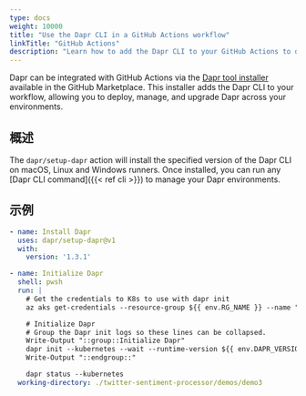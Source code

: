 ```yaml
---
type: docs
weight: 10000
title: "Use the Dapr CLI in a GitHub Actions workflow"
linkTitle: "GitHub Actions"
description: "Learn how to add the Dapr CLI to your GitHub Actions to deploy and manage Dapr in your environments."
---
```


Dapr can be integrated with GitHub Actions via the [Dapr tool installer](https://github.com/marketplace/actions/dapr-tool-installer) available in the GitHub Marketplace. This installer adds the Dapr CLI to your workflow, allowing you to deploy, manage, and upgrade Dapr across your environments.

## 概述

The `dapr/setup-dapr` action will install the specified version of the Dapr CLI on macOS, Linux and Windows runners. Once installed, you can run any [Dapr CLI command]({{< ref cli >}}) to manage your Dapr environments.

## 示例

```yaml
- name: Install Dapr
  uses: dapr/setup-dapr@v1
  with:
    version: '1.3.1'

- name: Initialize Dapr
  shell: pwsh
  run: |
    # Get the credentials to K8s to use with dapr init
    az aks get-credentials --resource-group ${{ env.RG_NAME }} --name "${{ steps.azure-deployment.outputs.aksName }}"

    # Initialize Dapr    
    # Group the Dapr init logs so these lines can be collapsed.
    Write-Output "::group::Initialize Dapr"
    dapr init --kubernetes --wait --runtime-version ${{ env.DAPR_VERSION }}
    Write-Output "::endgroup::"

    dapr status --kubernetes
  working-directory: ./twitter-sentiment-processor/demos/demo3
```